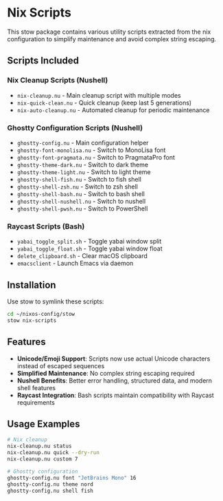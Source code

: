 # Nix Scripts

This stow package contains various utility scripts extracted from the nix configuration to simplify maintenance and avoid complex string escaping.

## Scripts Included

### Nix Cleanup Scripts (Nushell)
- `nix-cleanup.nu` - Main cleanup script with multiple modes
- `nix-quick-clean.nu` - Quick cleanup (keep last 5 generations)
- `nix-auto-cleanup.nu` - Automated cleanup for periodic maintenance

### Ghostty Configuration Scripts (Nushell)
- `ghostty-config.nu` - Main configuration helper
- `ghostty-font-monolisa.nu` - Switch to MonoLisa font
- `ghostty-font-pragmata.nu` - Switch to PragmataPro font
- `ghostty-theme-dark.nu` - Switch to dark theme
- `ghostty-theme-light.nu` - Switch to light theme
- `ghostty-shell-fish.nu` - Switch to fish shell
- `ghostty-shell-zsh.nu` - Switch to zsh shell
- `ghostty-shell-bash.nu` - Switch to bash shell
- `ghostty-shell-nushell.nu` - Switch to nushell
- `ghostty-shell-pwsh.nu` - Switch to PowerShell

### Raycast Scripts (Bash)
- `yabai_toggle_split.sh` - Toggle yabai window split
- `yabai_toggle_float.sh` - Toggle yabai window float
- `delete_clipboard.sh` - Clear macOS clipboard
- `emacsclient` - Launch Emacs via daemon

## Installation

Use stow to symlink these scripts:

```bash
cd ~/nixos-config/stow
stow nix-scripts
```

## Features

- **Unicode/Emoji Support**: Scripts now use actual Unicode characters instead of escaped sequences
- **Simplified Maintenance**: No complex string escaping required
- **Nushell Benefits**: Better error handling, structured data, and modern shell features
- **Raycast Integration**: Bash scripts maintain compatibility with Raycast requirements

## Usage Examples

```bash
# Nix cleanup
nix-cleanup.nu status
nix-cleanup.nu quick --dry-run
nix-cleanup.nu custom 7

# Ghostty configuration
ghostty-config.nu font "JetBrains Mono" 16
ghostty-config.nu theme nord
ghostty-config.nu shell fish
```
